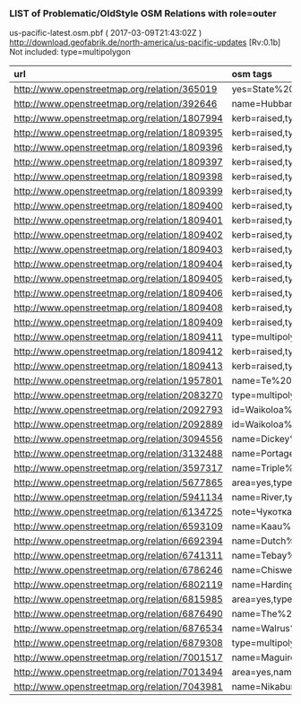  
### LIST of Problematic/OldStyle OSM Relations with role=outer 
us-pacific-latest.osm.pbf ( 2017-03-09T21:43:02Z ) http://download.geofabrik.de/north-america/us-pacific-updates [Rv:0.1b]
Not included: type=multipolygon 
 
|  url                                      |  osm tags  
| :---------------------------------------  | :---------------------------
| http://www.openstreetmap.org/relation/365019 | yes=State%20%of%20%Hawaii%2c%%20%Department%20%of%20%Land%20%and%20%Natural%20%Resources,type=multipolygon,yes_1=State%20%of%20%Hawaii%2c%%20%Department%20%of%20%Land%20%and%20%Natural%20%Resources,yes_2=State%20%of%20%Hawaii,yes_3=nature_reserve,yes_4=Honuaʻula%20%Forest%20%Reserve,yes_5=Hawaii%20%GAP%20%Analysis%20%Project,HIGAP:desc=yes,HIGAP:GAPSTATUS=3,
| http://www.openstreetmap.org/relation/392646 | name=Hubbard%20%Glacier,type=multipolygon,
| http://www.openstreetmap.org/relation/1807994 | kerb=raised,type=multipolygon,surface=paved,
| http://www.openstreetmap.org/relation/1809395 | kerb=raised,type=multipolygon,surface=gravel,
| http://www.openstreetmap.org/relation/1809396 | kerb=raised,type=multipolygon,surface=gravel,
| http://www.openstreetmap.org/relation/1809397 | kerb=raised,type=multipolygon,surface=paved,
| http://www.openstreetmap.org/relation/1809398 | kerb=raised,type=multipolygon,surface=gravel,
| http://www.openstreetmap.org/relation/1809399 | kerb=raised,type=multipolygon,surface=gravel,
| http://www.openstreetmap.org/relation/1809400 | kerb=raised,type=multipolygon,surface=gravel,
| http://www.openstreetmap.org/relation/1809401 | kerb=raised,type=multipolygon,surface=gravel,
| http://www.openstreetmap.org/relation/1809402 | kerb=raised,type=multipolygon,surface=gravel,
| http://www.openstreetmap.org/relation/1809403 | kerb=raised,type=multipolygon,surface=gravel,
| http://www.openstreetmap.org/relation/1809404 | kerb=raised,type=multipolygon,surface=gravel,
| http://www.openstreetmap.org/relation/1809405 | kerb=raised,type=multipolygon,surface=gravel,
| http://www.openstreetmap.org/relation/1809406 | kerb=raised,type=multipolygon,surface=paved,
| http://www.openstreetmap.org/relation/1809408 | kerb=raised,type=multipolygon,surface=paved,
| http://www.openstreetmap.org/relation/1809409 | kerb=raised,type=multipolygon,surface=gravel,
| http://www.openstreetmap.org/relation/1809411 | type=multipolygon,surface=paved,
| http://www.openstreetmap.org/relation/1809412 | kerb=raised,type=multipolygon,surface=paved,
| http://www.openstreetmap.org/relation/1809413 | kerb=raised,type=multipolygon,surface=gravel,
| http://www.openstreetmap.org/relation/1957801 | name=Te%20%Au%20%Moana%20%Luau,type=multipolygon,
| http://www.openstreetmap.org/relation/2083270 | type=multipolygon,ref_name=Ko%2018%Olina%20%Golf%20%Course,
| http://www.openstreetmap.org/relation/2092793 | id=Waikoloa%20%King's%20%Course,type=multipolygon,
| http://www.openstreetmap.org/relation/2092889 | id=Waikoloa%20%Beach%20%Course,type=multipolygon,
| http://www.openstreetmap.org/relation/3094556 | name=Dickey%20%Lake,type=multipolygon,source=Bing%20%+%20%USGS%20%Map,
| http://www.openstreetmap.org/relation/3132488 | name=Portage%20%Creek,type=multipolygon,
| http://www.openstreetmap.org/relation/3597317 | name=Triple%20%Lakes,type=multipolygon,
| http://www.openstreetmap.org/relation/5677865 | area=yes,type=multipolygon,
| http://www.openstreetmap.org/relation/5941134 | name=River,type=multipolygon,
| http://www.openstreetmap.org/relation/6134725 | note=Чукотка%20%в%20%западном%20%полушарии,type=multipolygon,
| http://www.openstreetmap.org/relation/6593109 | name=Kaau%20%Crater,type=multipolygon,name:haw=Kaʻau%20%Crater,
| http://www.openstreetmap.org/relation/6692394 | name=Dutch%20%Group,type=multipolygon,
| http://www.openstreetmap.org/relation/6741311 | name=Tebay%20%Lakes,type=multipolygon,source:name=USGS%20%Topo,
| http://www.openstreetmap.org/relation/6786246 | name=Chiswell%20%Islands,type=multipolygon,
| http://www.openstreetmap.org/relation/6802119 | name=Harding%20%Ice%20%Field,type=multipolygon,
| http://www.openstreetmap.org/relation/6815985 | area=yes,type=multipolygon,
| http://www.openstreetmap.org/relation/6876490 | name=The%20%Twins,type=multipolygon,
| http://www.openstreetmap.org/relation/6876534 | name=Walrus%20%Islands,type=multipolygon,source:name=USGS%20%Topo,
| http://www.openstreetmap.org/relation/6879308 | type=multipolygon,source=Bing,
| http://www.openstreetmap.org/relation/7001517 | name=Maguire%20%Islands,type=multipolygon,
| http://www.openstreetmap.org/relation/7013494 | area=yes,name=Tony%20%Hrebar%20%Shooting%20%Range,type=multipolygon,
| http://www.openstreetmap.org/relation/7043981 | name=Nikabuna%20%Lakes,type=multipolygon,
 
